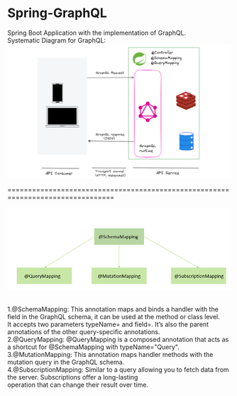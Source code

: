 # Spring-GraphQL</br>
Spring Boot Application with the implementation of GraphQL.<br/>
Systematic Diagram for GraphQL:<br/>
![](images/GraphQL_spring-1-1536x922.png)
<br/>

================================================================================

![](images/graphql.png)
<br/>

<br/>
1.@SchemaMapping: This annotation maps and binds a handler with the field in the GraphQL schema, it can be used at the method or class level.<br/>
It accepts two parameters typeName= and field=. It’s also the parent annotations of the other query-specific annotations.<br/>
2.@QueryMapping: @QueryMapping is a composed annotation that acts as a shortcut for @SchemaMapping with typeName="Query".<br/>
3.@MutationMapping: This annotation maps handler methods with the mutation query in the GraphQL schema.<br/>
4.@SubscriptionMapping: Similar to a query allowing you to fetch data from the server. Subscriptions offer a long-lasting<br/>
operation that can change their result over time.
